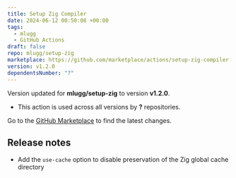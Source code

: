 ```yaml
---
title: Setup Zig Compiler
date: 2024-06-12 00:50:08 +00:00
tags:
  - mlugg
  - GitHub Actions
draft: false
repo: mlugg/setup-zig
marketplace: https://github.com/marketplace/actions/setup-zig-compiler
version: v1.2.0
dependentsNumber: "?"
---
```



Version updated for **mlugg/setup-zig** to version **v1.2.0**.
- This action is used across all versions by **?** repositories.

Go to the [GitHub Marketplace](https://github.com/marketplace/actions/setup-zig-compiler) to find the latest changes.

## Release notes

* Add the `use-cache` option to disable preservation of the Zig global cache directory
